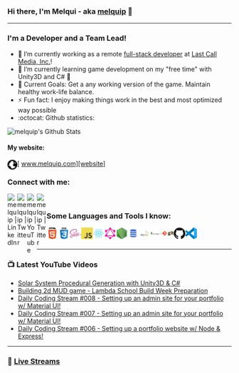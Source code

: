 ### Hi there, I'm Melqui - aka [melquip][website] 👋
---
### I'm a Developer and a Team Lead!
- 🔭 I’m currently working as a remote [full-stack developer][website] at [Last Call Media, Inc.][company]!
- 🌱 I’m currently learning game development on my "free time" with Unity3D and C# 🤣
- 🥅 Current Goals: Get a any working version of the game. Maintain healthy work-life balance.
- ⚡ Fun fact: I enjoy making things work in the best and most optimized way possible
- :octocat: Github statistics: <br/>
<img alt="melquip's Github Stats" src="https://github-readme-stats.vercel.app/api?username=melquip&show_icons=true&hide_border=true&count_private=true&hide_title=1&hide=stars&layout=default" />

#### My website:

[<img align="left" alt="melquip.com" width="22px" src="https://raw.githubusercontent.com/iconic/open-iconic/master/svg/globe.svg" /> www.melquip.com][website]
<br />

### Connect with me:

[<img align="left" alt="melquip | LinkedIn" width="22px" src="https://cdn.jsdelivr.net/npm/simple-icons@v3/icons/linkedin.svg" />][linkedin]
[<img align="left" alt="melquip | Twitter" width="22px" src="https://cdn.jsdelivr.net/npm/simple-icons@v3/icons/twitter.svg" />][twitter]
[<img align="left" alt="melquip | YouTube" width="22px" src="https://cdn.jsdelivr.net/npm/simple-icons@v3/icons/youtube.svg" />][youtube]
[<img align="left" alt="melquip | Twitter" width="22px" src="https://cdn.jsdelivr.net/npm/simple-icons@v3/icons/twitch.svg" />][twitch]

<br />

### Some Languages and Tools I know:

[<img align="left" alt="HTML5" width="26px" src="https://raw.githubusercontent.com/github/explore/80688e429a7d4ef2fca1e82350fe8e3517d3494d/topics/html/html.png" />][streams]
[<img align="left" alt="CSS3" width="26px" src="https://raw.githubusercontent.com/github/explore/80688e429a7d4ef2fca1e82350fe8e3517d3494d/topics/css/css.png" />][streams]
[<img align="left" alt="Sass" width="26px" src="https://raw.githubusercontent.com/github/explore/80688e429a7d4ef2fca1e82350fe8e3517d3494d/topics/sass/sass.png" />][streams]
[<img align="left" alt="JavaScript" width="26px" src="https://raw.githubusercontent.com/github/explore/80688e429a7d4ef2fca1e82350fe8e3517d3494d/topics/javascript/javascript.png" />][streams]
[<img align="left" alt="React" width="26px" src="https://raw.githubusercontent.com/github/explore/80688e429a7d4ef2fca1e82350fe8e3517d3494d/topics/react/react.png" />][streams]
[<img align="left" alt="GraphQL" width="26px" src="https://raw.githubusercontent.com/github/explore/80688e429a7d4ef2fca1e82350fe8e3517d3494d/topics/graphql/graphql.png" />][streams]
[<img align="left" alt="Node.js" width="26px" src="https://raw.githubusercontent.com/github/explore/80688e429a7d4ef2fca1e82350fe8e3517d3494d/topics/nodejs/nodejs.png" />][streams]
[<img align="left" alt="SQL" width="26px" src="https://raw.githubusercontent.com/github/explore/80688e429a7d4ef2fca1e82350fe8e3517d3494d/topics/sql/sql.png" />][streams]
[<img align="left" alt="MySQL" width="26px" src="https://raw.githubusercontent.com/github/explore/80688e429a7d4ef2fca1e82350fe8e3517d3494d/topics/mysql/mysql.png" />][streams]
[<img align="left" alt="MongoDB" width="26px" src="https://raw.githubusercontent.com/github/explore/80688e429a7d4ef2fca1e82350fe8e3517d3494d/topics/mongodb/mongodb.png" />][streams]
[<img align="left" alt="Git" width="26px" src="https://raw.githubusercontent.com/github/explore/80688e429a7d4ef2fca1e82350fe8e3517d3494d/topics/git/git.png" />][streams]
[<img align="left" alt="GitHub" width="26px" src="https://raw.githubusercontent.com/github/explore/78df643247d429f6cc873026c0622819ad797942/topics/github/github.png" />][streams]
[<img align="left" alt="Visual Studio Code" width="26px" src="https://raw.githubusercontent.com/github/explore/80688e429a7d4ef2fca1e82350fe8e3517d3494d/topics/visual-studio-code/visual-studio-code.png" />][streams]
<!-- [<img align="left" alt="Deno" width="26px" src="https://raw.githubusercontent.com/github/explore/361e2821e2dea67711cde99c9c40ed357061cf27/topics/deno/deno.png" />][streams] 

[<img align="left" alt="Gatsby" width="26px" src="https://raw.githubusercontent.com/github/explore/e94815998e4e0713912fed477a1f346ec04c3da2/topics/gatsby/gatsby.png" />][streams]
[<img align="left" alt="HTML5" width="26px" src="https://raw.githubusercontent.com/github/explore/80688e429a7d4ef2fca1e82350fe8e3517d3494d/topics/terminal/terminal.png" />][streams]
-->

<br />
<br />

---
### 📺 Latest YouTube Videos
<!-- YOUTUBE:START -->
- [Solar System Procedural Generation with Unity3D &amp; C#](https://www.youtube.com/watch?v=A4tos5yJElE)
- [Building 2d MUD game - Lambda School Build Week Preparation](https://www.youtube.com/watch?v=_QFf854nzaw)
- [Daily Coding Stream #008 - Setting up an admin site for your portfolio w/ Material UI!](https://www.youtube.com/watch?v=Oqlk-f63fqA)
- [Daily Coding Stream #007 - Setting up an admin site for your portfolio w/ Material UI!](https://www.youtube.com/watch?v=swoRQND8LM4)
- [Daily Coding Stream #006 - Setting up a portfolio website w/ Node &amp; Express!](https://www.youtube.com/watch?v=t4tJiA12UY8)
<!-- YOUTUBE:END -->

---
### 👯 [Live Streams][streams]

<!-- ### 📕 Latest Blog Posts -->
<!-- BLOG-POST-LIST:START -->
<!-- BLOG-POST-LIST:END -->


[company]: https://lastcallmedia.com/
[website]: https://www.melquip.com
[twitter]: https://twitter.com/melquip7
[youtube]: https://youtube.com/channel/UCmrJr6MssEwr94mh-J8gecA
[linkedin]: https://linkedin.com/in/melquip
[streams]: https://www.youtube.com/playlist?list=PL021D7hjFvQaNeOREDwpvcW75YVxOlj97
[twitch]: https://www.twitch.tv/melquiplive
